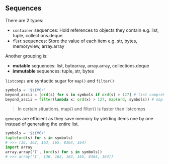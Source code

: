 ## Sequences

There are 2 types:
* `container` sequences: Hold references to objects they contain e.g. list, tuple, collections.deque
* `flat` sequences: Store the value of each item e.g. str, bytes, memoryview, array.array

Another grouping is:
* __mutable__ sequences: list, bytearray, array.array, collections.deque
* __immutable__ sequences: tuple, str, bytes

`listcomps` are syntactic sugar for `map()` and `filter()`
```python
symbols = '$¢£¥€¤'
beyond_ascii = [ord(s) for s in symbols if ord(s) > 127] # list comprehension
beyond_ascii = filter(lambda x: ord(x) > 127, map(ord, symbols)) # map and filter
```

> In certain situations, map() and filter() is faster than listcomps

`genexps` are efficient as they save memory by yielding items one by one instead of
generating the entire list.
```python
symbols = '$¢£¥€¤'
tuple(ord(s) for s in symbols)
# >>> (36, 162, 163, 165, 8364, 164)
import array
array.array('I', (ord(s) for s in symbols))
# >>> array('I', [36, 162, 163, 165, 8364, 164])
```

